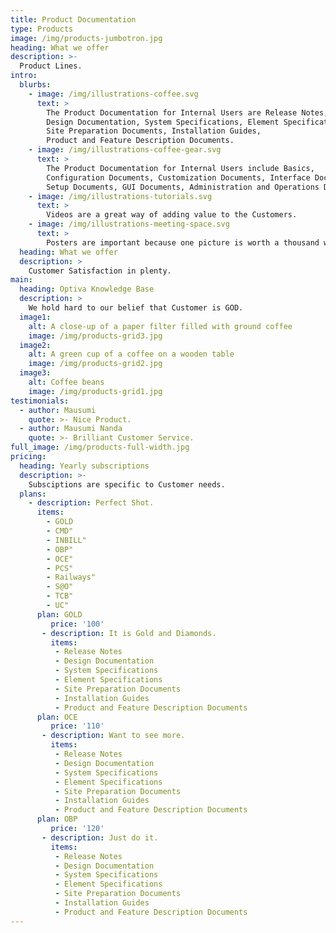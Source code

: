 ```yaml
---
title: Product Documentation
type: Products
image: /img/products-jumbotron.jpg
heading: What we offer
description: >-
  Product Lines.
intro:
  blurbs:
    - image: /img/illustrations-coffee.svg
      text: >
        The Product Documentation for Internal Users are Release Notes, 
        Design Documentation, System Specifications, Element Specifications, 
        Site Preparation Documents, Installation Guides, 
        Product and Feature Description Documents.
    - image: /img/illustrations-coffee-gear.svg
      text: >
        The Product Documentation for Internal Users include Basics, 
        Configuration Documents, Customization Documents, Interface Documents, 
        Setup Documents, GUI Documents, Administration and Operations Documentation.
    - image: /img/illustrations-tutorials.svg
      text: >
        Videos are a great way of adding value to the Customers.
    - image: /img/illustrations-meeting-space.svg
      text: >
        Posters are important because one picture is worth a thousand words.
  heading: What we offer
  description: >
    Customer Satisfaction in plenty.
main:
  heading: Optiva Knowledge Base
  description: >
    We hold hard to our belief that Customer is GOD.
  image1:
    alt: A close-up of a paper filter filled with ground coffee
    image: /img/products-grid3.jpg
  image2:
    alt: A green cup of a coffee on a wooden table
    image: /img/products-grid2.jpg
  image3:
    alt: Coffee beans
    image: /img/products-grid1.jpg
testimonials:
  - author: Mausumi
    quote: >- Nice Product.  
  - author: Mausumi Nanda
    quote: >- Brilliant Customer Service.    
full_image: /img/products-full-width.jpg
pricing:
  heading: Yearly subscriptions
  description: >- 
    Subsciptions are specific to Customer needs. 
  plans:
    - description: Perfect Shot.
      items:
        - GOLD
        - CMD"
        - INBILL"
        - OBP"
        - OCE"
        - PCS"
        - Railways"
        - S@O"
        - TCB"
        - UC"      
      plan: GOLD
         price: '100'
       - description: It is Gold and Diamonds.
         items:
          - Release Notes
          - Design Documentation
          - System Specifications
          - Element Specifications
          - Site Preparation Documents
          - Installation Guides
          - Product and Feature Description Documents
      plan: OCE
         price: '110'
       - description: Want to see more.
         items:
          - Release Notes
          - Design Documentation
          - System Specifications
          - Element Specifications
          - Site Preparation Documents
          - Installation Guides
          - Product and Feature Description Documents
      plan: OBP
         price: '120'
       - description: Just do it.
         items:
          - Release Notes
          - Design Documentation
          - System Specifications
          - Element Specifications
          - Site Preparation Documents
          - Installation Guides
          - Product and Feature Description Documents
---
```





